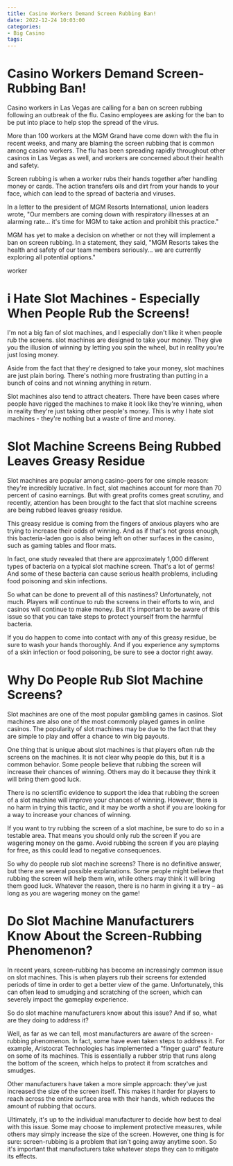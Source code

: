 ```yaml
---
title: Casino Workers Demand Screen Rubbing Ban!
date: 2022-12-24 10:03:00
categories:
- Big Casino
tags:
---
```



#  Casino Workers Demand Screen-Rubbing Ban!

Casino workers in Las Vegas are calling for a ban on screen rubbing following an outbreak of the flu. Casino employees are asking for the ban to be put into place to help stop the spread of the virus.

More than 100 workers at the MGM Grand have come down with the flu in recent weeks, and many are blaming the screen rubbing that is common among casino workers. The flu has been spreading rapidly throughout other casinos in Las Vegas as well, and workers are concerned about their health and safety.

Screen rubbing is when a worker rubs their hands together after handling money or cards. The action transfers oils and dirt from your hands to your face, which can lead to the spread of bacteria and viruses.

In a letter to the president of MGM Resorts International, union leaders wrote, "Our members are coming down with respiratory illnesses at an alarming rate... it's time for MGM to take action and prohibit this practice."

MGM has yet to make a decision on whether or not they will implement a ban on screen rubbing. In a statement, they said, "MGM Resorts takes the health and safety of our team members seriously... we are currently exploring all potential options."

 worker

#  i Hate Slot Machines - Especially When People Rub the Screens!

I'm not a big fan of slot machines, and I especially don't like it when people rub the screens. slot machines are designed to take your money. They give you the illusion of winning by letting you spin the wheel, but in reality you're just losing money.

Aside from the fact that they're designed to take your money, slot machines are just plain boring. There's nothing more frustrating than putting in a bunch of coins and not winning anything in return.

Slot machines also tend to attract cheaters. There have been cases where people have rigged the machines to make it look like they're winning, when in reality they're just taking other people's money. This is why I hate slot machines - they're nothing but a waste of time and money.

#  Slot Machine Screens Being Rubbed Leaves Greasy Residue

Slot machines are popular among casino-goers for one simple reason: they're incredibly lucrative. In fact, slot machines account for more than 70 percent of casino earnings. But with great profits comes great scrutiny, and recently, attention has been brought to the fact that slot machine screens are being rubbed leaves greasy residue.

This greasy residue is coming from the fingers of anxious players who are trying to increase their odds of winning. And as if that's not gross enough, this bacteria-laden goo is also being left on other surfaces in the casino, such as gaming tables and floor mats.

In fact, one study revealed that there are approximately 1,000 different types of bacteria on a typical slot machine screen. That's a lot of germs! And some of these bacteria can cause serious health problems, including food poisoning and skin infections.

So what can be done to prevent all of this nastiness? Unfortunately, not much. Players will continue to rub the screens in their efforts to win, and casinos will continue to make money. But it's important to be aware of this issue so that you can take steps to protect yourself from the harmful bacteria.

If you do happen to come into contact with any of this greasy residue, be sure to wash your hands thoroughly. And if you experience any symptoms of a skin infection or food poisoning, be sure to see a doctor right away.

#  Why Do People Rub Slot Machine Screens?

Slot machines are one of the most popular gambling games in casinos. Slot machines are also one of the most commonly played games in online casinos. The popularity of slot machines may be due to the fact that they are simple to play and offer a chance to win big payouts.

One thing that is unique about slot machines is that players often rub the screens on the machines. It is not clear why people do this, but it is a common behavior. Some people believe that rubbing the screen will increase their chances of winning. Others may do it because they think it will bring them good luck.

There is no scientific evidence to support the idea that rubbing the screen of a slot machine will improve your chances of winning. However, there is no harm in trying this tactic, and it may be worth a shot if you are looking for a way to increase your chances of winning.

If you want to try rubbing the screen of a slot machine, be sure to do so in a testable area. That means you should only rub the screen if you are wagering money on the game. Avoid rubbing the screen if you are playing for free, as this could lead to negative consequences.

So why do people rub slot machine screens? There is no definitive answer, but there are several possible explanations. Some people might believe that rubbing the screen will help them win, while others may think it will bring them good luck. Whatever the reason, there is no harm in giving it a try – as long as you are wagering money on the game!

#  Do Slot Machine Manufacturers Know About the Screen-Rubbing Phenomenon?

In recent years, screen-rubbing has become an increasingly common issue on slot machines. This is when players rub their screens for extended periods of time in order to get a better view of the game. Unfortunately, this can often lead to smudging and scratching of the screen, which can severely impact the gameplay experience.

So do slot machine manufacturers know about this issue? And if so, what are they doing to address it?

Well, as far as we can tell, most manufacturers are aware of the screen-rubbing phenomenon. In fact, some have even taken steps to address it. For example, Aristocrat Technologies has implemented a "finger guard" feature on some of its machines. This is essentially a rubber strip that runs along the bottom of the screen, which helps to protect it from scratches and smudges.

Other manufacturers have taken a more simple approach: they've just increased the size of the screen itself. This makes it harder for players to reach across the entire surface area with their hands, which reduces the amount of rubbing that occurs.

Ultimately, it's up to the individual manufacturer to decide how best to deal with this issue. Some may choose to implement protective measures, while others may simply increase the size of the screen. However, one thing is for sure: screen-rubbing is a problem that isn't going away anytime soon. So it's important that manufacturers take whatever steps they can to mitigate its effects.